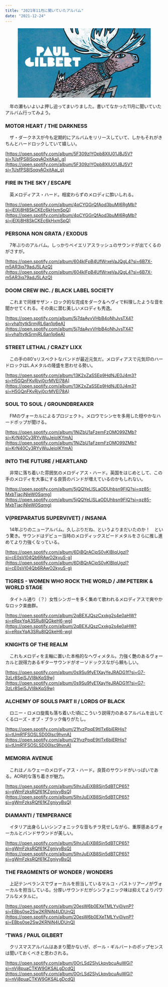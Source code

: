 ```yaml
---
title: "2021年11月に聞いていたアルバム"
date: "2021-12-24"
---
```


<figure>

![](assets/ne34dacfaa975_dab5a89130b9285b90532068c9103d79.png)

</figure>

　年の瀬もいよいよ押し迫ってまいりました。書いてなかった11月に聞いていたアルバム行ってみよう。

### MOTOR HEART / THE DARKNESS

　ザ・ダークネスが今も定期的にアルバムをリリースしていて、しかもそれがきちんとハードロックしていて嬉しい。

[https://open.spotify.com/album/5F309zIYOpb8XIU01JBJ5V?si=1UsfPS8lSoqyAOxitAai\_g](https://open.spotify.com/album/5F309zIYOpb8XIU01JBJ5V?si=1UsfPS8lSoqyAOxitAai_g)

### FIRE IN THE SKY / ESCAPE

　英メロディアス・ハード。相変わらずのメロディに酔いしれる。

[https://open.spotify.com/album/4pCYGGrQfAod3buMI6RgMb?si=jElXj8H8SkCKEc6kHxmSpQ](https://open.spotify.com/album/4pCYGGrQfAod3buMI6RgMb?si=jElXj8H8SkCKEc6kHxmSpQ)

### PERSONA NON GRATA / EXODUS

　7年ぶりのアルバム。しっかりベイエリアスラッシュのサウンドが出てくるのがさすが。

[https://open.spotify.com/album/604klFpB4UfWrxeVaJQgL4?si=6B7X-m5AR3iq79adJ5LAzQ](https://open.spotify.com/album/604klFpB4UfWrxeVaJQgL4?si=6B7X-m5AR3iq79adJ5LAzQ)

### DOOM CREW INC. / BLACK LABEL SOCIETY

　これまで同様サザン・ロック的な完成をダーク＆ヘヴィで料理したような音を聞かせてくれる。その奥に潜む美しいメロディも秀逸。

[https://open.spotify.com/album/5j7daAyvVHbB4oNhJvsTX4?si=vha1tytkSrmjRL6an1o6eA](https://open.spotify.com/album/5j7daAyvVHbB4oNhJvsTX4?si=vha1tytkSrmjRL6an1o6eA)

### STREET LETHAL / CRAZY LIXX

　この手の80'sリスペクトなバンドが最近元気だ。メロディアスで元気印のハードロックはL.Aメタルの隆盛を思わせる勢い。

[https://open.spotify.com/album/13K2xZaSSEp9HdNJE0J4m3?si=H5GQnFKvRjyj0crMVEl78A](https://open.spotify.com/album/13K2xZaSSEp9HdNJE0J4m3?si=H5GQnFKvRjyj0crMVEl78A)

### SOUL TO SOUL / GROUNDBREAKER

　FMのヴォーカルによるプロジェクト。メロウでシンセを多用した穏やかなハードポップが聞ける。

[https://open.spotify.com/album/1NjZbU1aFzemFzOMO99ZMb?si=KrN40Cy3RYyWuJeioIKYmA](https://open.spotify.com/album/1NjZbU1aFzemFzOMO99ZMb?si=KrN40Cy3RYyWuJeioIKYmA)

### INTO THE FUTURE / HEARTLAND

　非常に落ち着いた雰囲気のメロディアス・ハード。英国をはじめとして、この手のメロディを大事にする良質のバンドが増えているのかもしれない。

[https://open.spotify.com/album/5jQQYeLlSLaODUhbsn9FIQ?si=qz85-MxbTjacjNIeW0Sqmg](https://open.spotify.com/album/5jQQYeLlSLaODUhbsn9FIQ?si=qz85-MxbTjacjNIeW0Sqmg)

### V(PREPARATUS SUPERVIVET) / INSANIA

　14年ぶりのニューアルバム。久しぶりだね、というよりまだいたのか！　という驚き。サウンドはデビュー当時のメロディックスピードメタルをさらに推し進めてより力強くなっている。

[https://open.spotify.com/album/6DjBQrACipS0vKlBIqUgzI?si=cE0sVI04Qb6RAwO2kyuS-g](https://open.spotify.com/album/6DjBQrACipS0vKlBIqUgzI?si=cE0sVI04Qb6RAwO2kyuS-g)

### TIGRES - WOMEN WHO ROCK THE WORLD / JIM PETERIK & WORLD STAGE

　タイトル通り（？）女性シンガーを多く集めて歌われるメロディアスで爽やかなロック楽曲群。

[https://open.spotify.com/album/2qBEXJQszCxxkg2s4e0aHW?si=eRqxYqA3SRu8lQGkeH6-wg](https://open.spotify.com/album/2qBEXJQszCxxkg2s4e0aHW?si=eRqxYqA3SRu8lQGkeH6-wg)

### KNIGHTS OF THE REALM

　これもメロディを主軸に置いた本格的なヘヴィメタル。力強く艶のあるヴォーカルと説得力あるギターサウンドがオーソドックスながら頼もしい。

[https://open.spotify.com/album/0s9Su9fyE1XayYeJRADG1f?si=G7-3zLr8SeiSJVI8kKqS9w](https://open.spotify.com/album/0s9Su9fyE1XayYeJRADG1f?si=G7-3zLr8SeiSJVI8kKqS9w)

### ALCHEMY OF SOULS PART II / LORDS OF BLACK

　ロニー・ロメロ旋風も落ち着いた頃にこういう説得力のあるアルバムを出してくるローズ・オブ・ブラック侮りがたし。

[https://open.spotify.com/album/21fvzPpqE9tITx6biERHis?si=tUmR1FSOSLSD00Isc9hvnA](https://open.spotify.com/album/21fvzPpqE9tITx6biERHis?si=tUmR1FSOSLSD00Isc9hvnA)

### MEMORIA AVENUE

　これはノルウェーのメロディアス・ハード。良質のサウンドがいっぱいである。AOR的な落ち着きが魅力。

[https://open.spotify.com/album/5lhrJuEiXB8Sjn5dBTCP65?si=gWmFzksRQf61KZgniyyBsQ](https://open.spotify.com/album/5lhrJuEiXB8Sjn5dBTCP65?si=gWmFzksRQf61KZgniyyBsQ)

### DIAMANTI / TEMPERANCE

　イタリア出身らしいシンフォニックな音もチラ見せしながら、重厚感あるヴォーカルとバンドサウンドが美しい。

[https://open.spotify.com/album/5lhrJuEiXB8Sjn5dBTCP65?si=gWmFzksRQf61KZgniyyBsQ](https://open.spotify.com/album/5lhrJuEiXB8Sjn5dBTCP65?si=gWmFzksRQf61KZgniyyBsQ)

### THE FRAGMENTS OF WONDER / WONDERS

　上記テンペランスでヴォーカルを担当しているマルコ・パストリアーノがヴォーカルを担当している。分厚いサウンドだがシンフォニック味は抑えてよりパワフルなメタルに。

[https://open.spotify.com/album/20esW6b0EXeTMLYvj0iynP?si=EBbs0se2Sw2KRNjN4UDUnQ](https://open.spotify.com/album/20esW6b0EXeTMLYvj0iynP?si=EBbs0se2Sw2KRNjN4UDUnQ)

### 'TWAS / PAUL GILBERT

　クリスマスアルバムはあまり聞かないが、ポール・ギルバートのポップセンスは聞いておくべきと思わされる。

[https://open.spotify.com/album/0OrLSd2SlyLkpvbcuAuWGi?si=nVj8puaCTKW9GKSALgDcdQ](https://open.spotify.com/album/0OrLSd2SlyLkpvbcuAuWGi?si=nVj8puaCTKW9GKSALgDcdQ)
